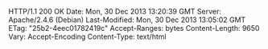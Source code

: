 HTTP/1.1 200 OK
Date: Mon, 30 Dec 2013 13:20:39 GMT
Server: Apache/2.4.6 (Debian)
Last-Modified: Mon, 30 Dec 2013 13:05:02 GMT
ETag: "25b2-4eec01782419c"
Accept-Ranges: bytes
Content-Length: 9650
Vary: Accept-Encoding
Content-Type: text/html